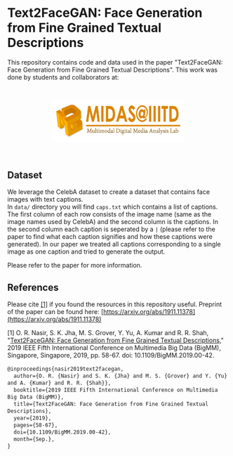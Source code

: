 # Text2FaceGAN: Face Generation from Fine Grained Textual Descriptions

This repository contains code and data used in the paper "Text2FaceGAN: Face Generation from Fine Grained Textual Descriptions". This work was done by students and collaborators at:

<br>
<p align="center">
  <img src="https://github.com/midas-research/bhaav/blob/master/MIDAS-logo.jpg" alt="MIDAS lab at IIIT-Delhi"  width="60%"/>
  <br>
</p>
<br>

## Dataset

We leverage the CelebA dataset to create a dataset that contains face images with text captions.   
In `data/` directory you will find `caps.txt` which contains a list of captions. The first column of each row consists of the image name (same as the image names used by CelebA) and the second column is the captions. In the second column each caption is seperated by a `|` (please refer to the paper to find what each caption signifies and how these captions were generated). In our paper we treated all captions corresponding to a single image as one caption and tried to generate the output.

Please refer to the paper for more information.


## References

Please cite [[1]](http://ieeexplore.ieee.org/stamp/stamp.jsp?tp=&arnumber=8919389&isnumber=8919254) if you found the resources in this repository useful. Preprint of the paper can be found here: [https://arxiv.org/abs/1911.11378](https://arxiv.org/abs/1911.11378)

[1] O. R. Nasir, S. K. Jha, M. S. Grover, Y. Yu, A. Kumar and R. R. Shah, "[Text2FaceGAN: Face Generation from Fine Grained Textual Descriptions,](http://ieeexplore.ieee.org/stamp/stamp.jsp?tp=&arnumber=8919389&isnumber=8919254)" 2019 IEEE Fifth International Conference on Multimedia Big Data (BigMM), Singapore, Singapore, 2019, pp. 58-67.
doi: 10.1109/BigMM.2019.00-42.

```
@inproceedings{nasir2019text2facegan,
  author={O. R. {Nasir} and S. K. {Jha} and M. S. {Grover} and Y. {Yu} and A. {Kumar} and R. R. {Shah}},
  booktitle={2019 IEEE Fifth International Conference on Multimedia Big Data (BigMM)},
  title={Text2FaceGAN: Face Generation from Fine Grained Textual Descriptions},
  year={2019},
  pages={58-67},
  doi={10.1109/BigMM.2019.00-42},
  month={Sep.},
}
```
